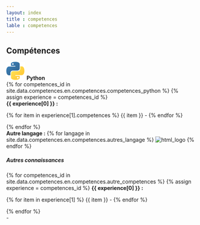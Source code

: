 ```yaml
---
layout: index
title : competences
lable : competences
---
```

<div class='content div_skills'>
    <h2 class="section-title blue bold"> Compétences</h2>
    <div class= 'div_skill row'>
        <div class="row">
            <div class="col-6">
                    <div class='skill_header'>
                        <img src="/assets/image/python.svg" alt="python_logo">
                        <b class='skill_title'>Python</b>
                    </div>
                    <div class="python_competences">
                    {% for competences_id in site.data.competences.en.competences.competences_python %}
                    {% assign experience = competences_id %}
                        <div class="competence_header">
                        <b >{{ experience[0] }} :</b>
                        </div>
                        <p class="competence_value">
                        {% for item in experience[1].competences %}
                            {{ item }} -
                        {% endfor %}
                        </p>
                    {% endfor %}
                    </div>
                    <div class='div_langages'>
                        <b>Autre langage :</b>
                        {% for langage in site.data.competences.en.competences.autres_langage %}
                            <img src="/assets/image/{{ langage[0] }}.svg" alt="html_logo">
                        {% endfor %}
                    </div>    
            </div>
                <div class='div_knowledge col-6'>
                    <h5 class='skill_header'>Autres connaissances</h5>
                    {% for competences_id in site.data.competences.en.competences.autre_competences %}
                    {% assign experience = competences_id %}
                        <b class="competence_header">{{ experience[0] }} :</b>
                        <p class="competence_value">
                        {% for item in experience[1] %}
                            {{ item }} -
                        {% endfor %}
                        </p>
                    {% endfor %}
                </div>
            </div>
    </div>
</div>
-